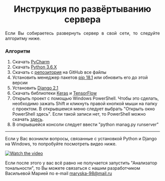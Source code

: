 <h1 align="center">
  Инструкция по развёртыванию сервера
</h1>

<div align="justify">
    Если Вы собираетесь развернуть сервер в свой сети, то следуйте алгоритму ниже.
</div>

<h3 align="left">
  Алгоритм
</h3>

1. Скачать [PyCharm](https://www.jetbrains.com/pycharm/download/#section=windows)
2. Скачать [Python 3.6.X](https://www.python.org/downloads/)
3. Скачать с [репозитория](https://github.com/courswork2018/Site) на GitHub все файлы
4. Установить менеджер пакетов [pip 18.1](https://pip.pypa.io/en/stable/installing/#upgrading-pip) или обновить его до этой версии
5. Установить [Django 2.1](https://www.djangoproject.com/download/)
6. Скачать библиотеки [Keras](https://pypi.org/project/Keras/) и [TensorFlow](https://www.tensorflow.org/install/)
7. Открыть проект с помощью Windows PowerShell. Чтобы это сделать, необходимо зажать Shift и кликнуть правой кнопкой мыши на папку с проектом. В открывшемся меню следует выбрать "Открыть окно PowerShell здесь". Если такой записи нет, то PowerShell можно скачать [здесь](https://soft.mydiv.net/win/download-Windows-PowerShell.html).
8. В открывшейся консоли следует ввести "python manag.py runserver"
<hr>
  Если у Вас возникли вопросы, связанные с установкой Python и Django на Windows, то попробуйте посмотреть видео ниже.
  
 [![Watch the video](http://img.youtube.com/vi/4RQ2USIaINs/0.jpg)](https://www.youtube.com/watch?time_continue=4&v=4RQ2USIaINs)
  
  Если после этого у вас всё равно не получается запустить "Анализатор тональности", то Вы можете связаться с нашим разработчиком Васильевой Марией по e-mail <maryska-98@mail.ru>
